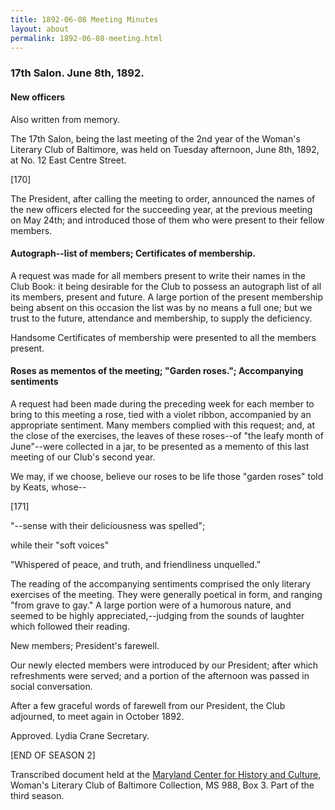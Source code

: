 ```yaml
---
title: 1892-06-08 Meeting Minutes
layout: about
permalink: 1892-06-08-meeting.html
---
```

### 17th Salon. June 8th, 1892.

#### New officers

Also written from memory.

The 17th Salon, being the last meeting of the 2nd year of the Woman's Literary Club of Baltimore, was held on Tuesday afternoon, June 8th, 1892, at No. 12 East Centre Street.

[170]

The President, after calling the meeting to order, announced the names of the new officers elected for the succeeding year, at the previous meeting on May 24th; and introduced those of them who were present to their fellow members.

#### Autograph--list of members; Certificates of membership.

A request was made for all members present to write their names in the Club Book: it being desirable for the Club to possess an autograph list of all its members, present and future. A large portion of the present membership being absent on this occasion the list was by no means a full one; but we trust to the future, attendance and membership, to supply the deficiency.

Handsome Certificates of membership were presented to all the members present.

#### Roses as mementos of the meeting; "Garden roses."; Accompanying sentiments

A request had been made during the preceding week for each member to bring to this meeting a rose, tied with a violet ribbon, accompanied by an appropriate sentiment. Many members complied with this request; and, at the close of the exercises, the leaves of these roses--of "the leafy month of June"--were collected in a jar, to be presented as a memento of this last meeting of our Club's second year.

We may, if we choose, believe our roses to be life those "garden roses" told by Keats, whose--

[171]

<poetry>"--sense with their deliciousness was spelled";</poetry>

while their "soft voices" 

<poetry>"Whispered of peace, and truth, and friendliness unquelled.”</poetry>

The reading of the accompanying sentiments comprised the only literary exercises of the meeting. They were generally poetical in form, and ranging "from grave to gay." A large portion were of a humorous nature, and seemed to be highly appreciated,--judging from the sounds of laughter which followed their reading.

New members; President's farewell.

Our newly elected members were introduced by our President; after which refreshments were served; and a portion of the afternoon was passed in social conversation.

After a few graceful words of farewell from our President, the Club adjourned, to meet again in October 1892.

Approved.
Lydia Crane
Secretary.

[END OF SEASON 2]

Transcribed document held at the [Maryland Center for History and Culture](http://mdhs.org/), Woman's Literary Club of Baltimore Collection, MS 988, Box 3. Part of the third season.